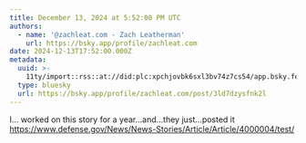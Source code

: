 ```yaml
---
title: December 13, 2024 at 5:52:00 PM UTC
authors:
  - name: '@zachleat.com - Zach Leatherman'
    url: https://bsky.app/profile/zachleat.com
date: 2024-12-13T17:52:00.000Z
metadata:
  uuid: >-
    11ty/import::rss::at://did:plc:xpchjovbk6sxl3bv74z7cs54/app.bsky.feed.post/3ld7dzysfnk2l
  type: bluesky
  url: https://bsky.app/profile/zachleat.com/post/3ld7dzysfnk2l
---
```

I… worked on this story for a year…and…they just…posted it https://www.defense.gov/News/News-Stories/Article/Article/4000004/test/